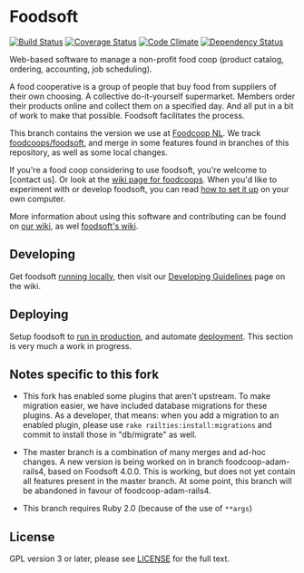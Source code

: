 Foodsoft
=========
[![Build Status](https://travis-ci.org/foodcoop-adam/foodsoft.png?branch=master)](https://travis-ci.org/foodcoop-adam/foodsoft)
[![Coverage Status](https://coveralls.io/repos/foodcoop-adam/foodsoft/badge.png?branch=master)](https://coveralls.io/r/foodcoop-adam/foodsoft?branch=master)
[![Code Climate](https://codeclimate.com/github/foodcoop-adam/foodsoft.png)](https://codeclimate.com/github/foodcoop-adam/foodsoft)
[![Dependency Status](https://gemnasium.com/foodcoop-adam/foodsoft.png)](https://gemnasium.com/foodcoop-adam/foodsoft)

Web-based software to manage a non-profit food coop (product catalog, ordering, accounting, job scheduling).

A food cooperative is a group of people that buy food from suppliers of their own choosing. A collective do-it-yourself supermarket. Members  order their products online and collect them on a specified day. And all put in a bit of work to make that possible. Foodsoft facilitates the process.

This branch contains the version we use at [Foodcoop NL](http://www.foodcoop.nl). We track [foodcoops/foodsoft](https://github.com/foodcoops/foodsoft), and merge in some features found in branches of this repository, as well as some local changes.

If you're a food coop considering to use foodsoft, you're welcome to [contact us]. Or look at the [wiki page for foodcoops](https://github.com/foodcoops/foodsoft/wiki/For-foodcoops). When you'd like to experiment with or develop foodsoft, you can read [how to set it up](https://github.com/foodcoop-adam/foodsoft/blob/master/doc/SETUP_DEVELOPMENT.md) on your own computer.

More information about using this software and contributing can be found on [our wiki](https://github.com/foodcoop-adam/foodsoft/wiki), as wel [foodsoft's wiki](https://github.com/foodcoops/foodsoft/wiki).


Developing
----------

Get foodsoft [running locally](https://github.com/foodcoop-adam/foodsoft/blob/master/doc/SETUP_DEVELOPMENT.md),
then visit our [Developing Guidelines](https://github.com/foodcoops/foodsoft/wiki/Developing-Guidelines)
page on the wiki.


Deploying
---------

Setup foodsoft to [run in production](https://github.com/foodcoop-adam/foodsoft/blob/master/doc/SETUP_PRODUCTION.md),
and automate [deployment](https://github.com/foodcoop-adam/foodsoft/blob/master/doc/DEPLOYMENT.md). This section is
very much a work in progress.


Notes specific to this fork
---------------------------

* This fork has enabled some plugins that aren't upstream. To make migration easier, we have included database migrations for these plugins. As a developer, that means: when you add a migration to an enabled plugin, please use `rake railties:install:migrations` and commit to install those in "db/migrate" as well.

* The master branch is a combination of many merges and ad-hoc changes. A new version is being worked on in branch foodcoop-adam-rails4, based on Foodsoft 4.0.0. This is working, but does not yet contain all features present in the master branch. At some point, this branch will be abandoned in favour of foodcoop-adam-rails4.

* This branch requires Ruby 2.0 (because of the use of `**args`)


License
-------

GPL version 3 or later, please see
[LICENSE](https://github.com/foodcoops/foodsoft/blob/master/LICENSE)
for the full text.


